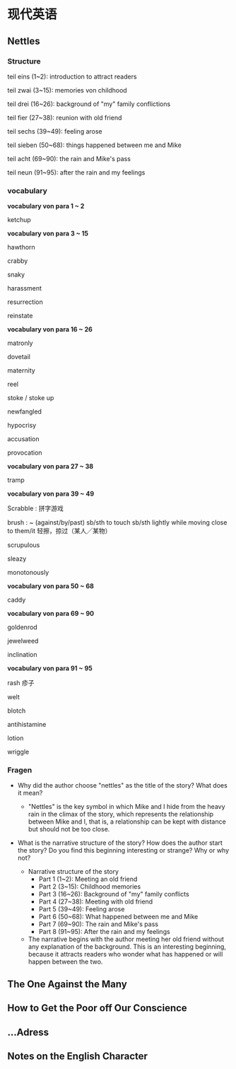 # 现代英语

## Nettles

### Structure

teil eins (1~2): introduction to attract readers

teil zwai (3~15): memories von childhood

teil drei (16~26): background of "my" family conflictions

teil fier (27~38): reunion with old friend

teil sechs (39~49): feeling arose

teil sieben (50~68): things happened between me and Mike

teil acht (69~90): the rain and Mike's pass

teil neun (91~95): after the rain and my feelings

### vocabulary

**vocabulary von para 1 ~ 2**

ketchup


**vocabulary von para 3 ~ 15**

hawthorn

crabby

snaky

harassment

resurrection

reinstate


**vocabulary von para 16 ~ 26**

matronly

dovetail

maternity

reel

stoke / stoke up

newfangled

hypocrisy

accusation

provocation


**vocabulary von para 27 ~ 38**

tramp


**vocabulary von para 39 ~ 49**

Scrabble
: 拼字游戏

brush
: ~ (against/by/past) sb/sth to touch sb/sth lightly while moving close to them/it 轻擦，掠过（某人╱某物）

scrupulous

sleazy

monotonously


**vocabulary von para 50 ~ 68**

caddy


**vocabulary von para 69 ~ 90**

goldenrod

jewelweed

inclination


**vocabulary von para 91 ~ 95**

rash 疹子

welt

blotch

antihistamine

lotion

wriggle

### Fragen

- Why did the author choose "nettles" as the title of the story? What does it mean?
  - "Nettles" is the key symbol in which Mike and I hide from the heavy rain in the climax of the story, which represents the relationship between Mike and I, that is, a relationship can be kept with distance but should not be too close.

- What is the narrative structure of the story? How does the author start the story? Do you find this beginning interesting or strange? Why or why not?
  - Narrative structure of the story
    - Part 1 (1~2): Meeting an old friend
    - Part 2 (3~15): Childhood memories
    - Part 3 (16~26): Background of "my" family conflicts
    - Part 4 (27~38): Meeting with old friend
    - Part 5 (39~49): Feeling arose
    - Part 6 (50~68): What happened between me and Mike
    - Part 7 (69~90): The rain and Mike's pass
    - Part 8 (91~95): After the rain and my feelings
  - The narrative begins with the author meeting her old friend without any explanation of the background. This is an interesting beginning, because it attracts readers who wonder what has happened or will happen between the two.

## The One Against the Many

## How to Get the Poor off Our Conscience

## ...Adress

## Notes on the English Character